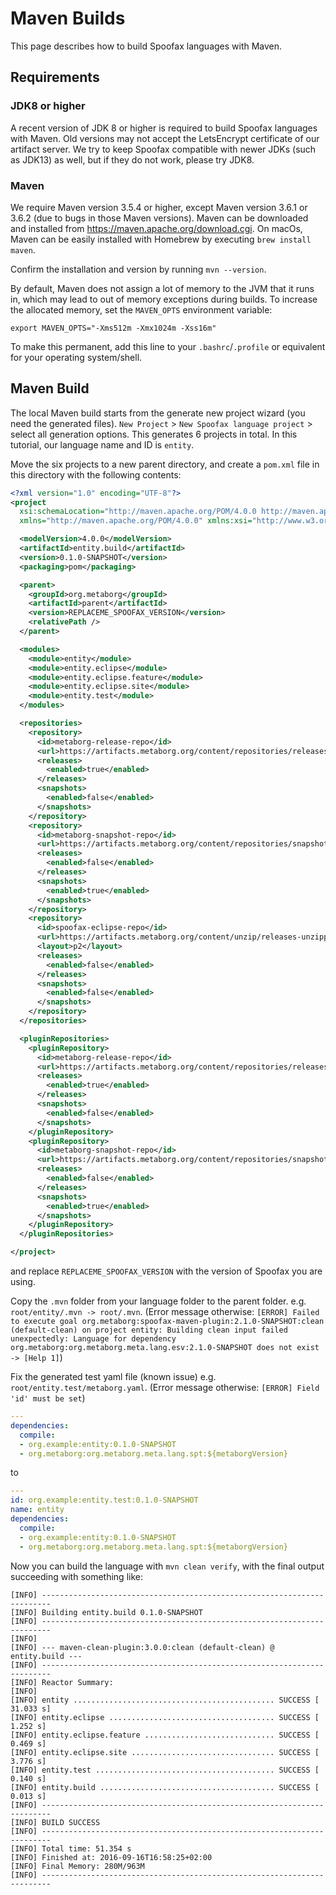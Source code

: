 # Maven Builds

This page describes how to build Spoofax languages with Maven.

## Requirements

### JDK8 or higher

A recent version of JDK 8 or higher is required to build Spoofax languages with Maven.
Old versions may not accept the LetsEncrypt certificate of our artifact server.
We try to keep Spoofax compatible with newer JDKs (such as JDK13) as well, but if they do not work, please try JDK8.

### Maven

We require Maven version 3.5.4 or higher, except Maven version 3.6.1 or 3.6.2 (due to bugs in those Maven versions).
Maven can be downloaded and installed from https://maven.apache.org/download.cgi.
On macOs, Maven can be easily installed with Homebrew by executing ``brew install maven``.

Confirm the installation and version by running ``mvn --version``.

By default, Maven does not assign a lot of memory to the JVM that it runs in, which may lead to out of memory exceptions during builds.
To increase the allocated memory, set the `MAVEN_OPTS` environment variable:

```shell
export MAVEN_OPTS="-Xms512m -Xmx1024m -Xss16m"
```

To make this permanent, add this line to your `.bashrc`/`.profile` or equivalent for your operating system/shell.

## Maven Build

The local Maven build starts from the generate new project wizard (you need the generated files).
`New Project` > `New Spoofax language project` > select all generation options.
This generates 6 projects in total.
In this tutorial, our language name and ID is `entity`.

Move the six projects to a new parent directory, and create a `pom.xml` file in this directory with the following contents:

```xml
<?xml version="1.0" encoding="UTF-8"?>
<project
  xsi:schemaLocation="http://maven.apache.org/POM/4.0.0 http://maven.apache.org/xsd/maven-4.0.0.xsd"
  xmlns="http://maven.apache.org/POM/4.0.0" xmlns:xsi="http://www.w3.org/2001/XMLSchema-instance">

  <modelVersion>4.0.0</modelVersion>
  <artifactId>entity.build</artifactId>
  <version>0.1.0-SNAPSHOT</version>
  <packaging>pom</packaging>

  <parent>
    <groupId>org.metaborg</groupId>
    <artifactId>parent</artifactId>
    <version>REPLACEME_SPOOFAX_VERSION</version>
    <relativePath />
  </parent>

  <modules>
    <module>entity</module>
    <module>entity.eclipse</module>
    <module>entity.eclipse.feature</module>
    <module>entity.eclipse.site</module>
    <module>entity.test</module>
  </modules>

  <repositories>
    <repository>
      <id>metaborg-release-repo</id>
      <url>https://artifacts.metaborg.org/content/repositories/releases/</url>
      <releases>
        <enabled>true</enabled>
      </releases>
      <snapshots>
        <enabled>false</enabled>
      </snapshots>
    </repository>
    <repository>
      <id>metaborg-snapshot-repo</id>
      <url>https://artifacts.metaborg.org/content/repositories/snapshots/</url>
      <releases>
        <enabled>false</enabled>
      </releases>
      <snapshots>
        <enabled>true</enabled>
      </snapshots>
    </repository>
    <repository>
      <id>spoofax-eclipse-repo</id>
      <url>https://artifacts.metaborg.org/content/unzip/releases-unzipped/org/metaborg/org.metaborg.spoofax.eclipse.updatesite/|rel-version|/org.metaborg.spoofax.eclipse.updatesite-|rel-version|-assembly.zip-unzip/</url>
      <layout>p2</layout>
      <releases>
        <enabled>false</enabled>
      </releases>
      <snapshots>
        <enabled>false</enabled>
      </snapshots>
    </repository>
  </repositories>

  <pluginRepositories>
    <pluginRepository>
      <id>metaborg-release-repo</id>
      <url>https://artifacts.metaborg.org/content/repositories/releases/</url>
      <releases>
        <enabled>true</enabled>
      </releases>
      <snapshots>
        <enabled>false</enabled>
      </snapshots>
    </pluginRepository>
    <pluginRepository>
      <id>metaborg-snapshot-repo</id>
      <url>https://artifacts.metaborg.org/content/repositories/snapshots/</url>
      <releases>
        <enabled>false</enabled>
      </releases>
      <snapshots>
        <enabled>true</enabled>
      </snapshots>
    </pluginRepository>
  </pluginRepositories>

</project>
```

and replace `REPLACEME_SPOOFAX_VERSION` with the version of Spoofax you are using.

Copy the `.mvn` folder from your language folder to the parent folder. e.g. `root/entity/.mvn -> root/.mvn`.
(Error message otherwise: `[ERROR] Failed to execute goal org.metaborg:spoofax-maven-plugin:2.1.0-SNAPSHOT:clean (default-clean) on project entity: Building clean input failed unexpectedly: Language for dependency org.metaborg:org.metaborg.meta.lang.esv:2.1.0-SNAPSHOT does not exist -> [Help 1]`)

Fix the generated test yaml file (known issue) e.g. `root/entity.test/metaborg.yaml`.
(Error message otherwise: `[ERROR] Field 'id' must be set`)

```yaml
---
dependencies:
  compile:
  - org.example:entity:0.1.0-SNAPSHOT
  - org.metaborg:org.metaborg.meta.lang.spt:${metaborgVersion}
```
to
```yaml
---
id: org.example:entity.test:0.1.0-SNAPSHOT
name: entity
dependencies:
  compile:
  - org.example:entity:0.1.0-SNAPSHOT
  - org.metaborg:org.metaborg.meta.lang.spt:${metaborgVersion}
```

Now you can build the language with `mvn clean verify`, with the final output succeeding with something like:

```
[INFO] ------------------------------------------------------------------------
[INFO] Building entity.build 0.1.0-SNAPSHOT
[INFO] ------------------------------------------------------------------------
[INFO]
[INFO] --- maven-clean-plugin:3.0.0:clean (default-clean) @ entity.build ---
[INFO] ------------------------------------------------------------------------
[INFO] Reactor Summary:
[INFO]
[INFO] entity ............................................. SUCCESS [ 31.033 s]
[INFO] entity.eclipse ..................................... SUCCESS [  1.252 s]
[INFO] entity.eclipse.feature ............................. SUCCESS [  0.469 s]
[INFO] entity.eclipse.site ................................ SUCCESS [  3.776 s]
[INFO] entity.test ........................................ SUCCESS [  0.140 s]
[INFO] entity.build ....................................... SUCCESS [  0.013 s]
[INFO] ------------------------------------------------------------------------
[INFO] BUILD SUCCESS
[INFO] ------------------------------------------------------------------------
[INFO] Total time: 51.354 s
[INFO] Finished at: 2016-09-16T16:58:25+02:00
[INFO] Final Memory: 280M/963M
[INFO] ------------------------------------------------------------------------
```

